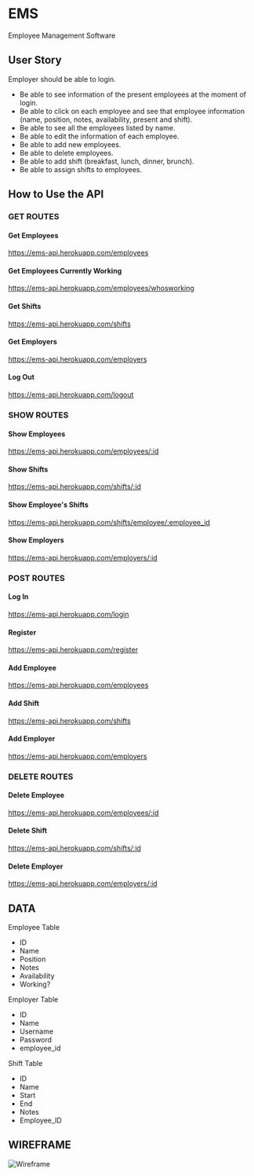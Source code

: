 # EMS
Employee Management Software

## User Story

Employer should be able to login. 
- Be able to see information of the present employees at the moment of login. 
- Be able to click on each employee and see that employee information
(name, position, notes, availability, present and shift).
- Be able to see all the employees listed by name.
- Be able to edit the information of each employee.
- Be able to add new employees.
- Be able to delete employees. 
- Be able to add shift (breakfast, lunch, dinner, brunch).
- Be able to assign shifts to employees. 

## How to Use the API

### GET ROUTES

#### Get Employees

https://ems-api.herokuapp.com/employees

#### Get Employees Currently Working

https://ems-api.herokuapp.com/employees/whosworking

#### Get Shifts

https://ems-api.herokuapp.com/shifts

#### Get Employers

https://ems-api.herokuapp.com/employers

#### Log Out

https://ems-api.herokuapp.com/logout

### SHOW ROUTES

#### Show Employees

https://ems-api.herokuapp.com/employees/:id

#### Show Shifts

https://ems-api.herokuapp.com/shifts/:id

#### Show Employee's Shifts

https://ems-api.herokuapp.com/shifts/employee/:employee_id

#### Show Employers

https://ems-api.herokuapp.com/employers/:id

### POST ROUTES

#### Log In

https://ems-api.herokuapp.com/login

#### Register

https://ems-api.herokuapp.com/register

#### Add Employee

https://ems-api.herokuapp.com/employees

#### Add Shift

https://ems-api.herokuapp.com/shifts

#### Add Employer

https://ems-api.herokuapp.com/employers

### DELETE ROUTES

#### Delete Employee

https://ems-api.herokuapp.com/employees/:id

#### Delete Shift

https://ems-api.herokuapp.com/shifts/:id

#### Delete Employer

https://ems-api.herokuapp.com/employers/:id




## DATA

Employee Table

- ID
- Name
- Position
- Notes
- Availability
- Working?

Employer Table

- ID
- Name
- Username
- Password
- employee_id

Shift Table

- ID
- Name
- Start
- End
- Notes
- Employee_ID


## WIREFRAME

![Wireframe](Wireframe/WireFrame.jpeg)


